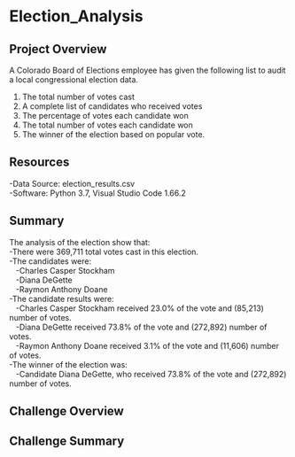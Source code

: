 # Election_Analysis
## Project Overview
A Colorado Board of Elections employee has given the following list to audit a local congressional election data.  

1. The total number of votes cast  
2. A complete list of candidates who received votes  
3. The percentage of votes each candidate won  
4. The total number of votes each candidate won  
5. The winner of the election based on popular vote.  

## Resources
-Data Source: election_results.csv  
-Software: Python 3.7, Visual Studio Code 1.66.2   

## Summary
The analysis of the election show that:  
-There were 369,711 total votes cast in this election.  
-The candidates were:  
&nbsp;&nbsp;&nbsp;-Charles Casper Stockham  
&nbsp;&nbsp;&nbsp;-Diana DeGette  
&nbsp;&nbsp;&nbsp;-Raymon Anthony Doane  
-The candidate results were:  
&nbsp;&nbsp;&nbsp;-Charles Casper Stockham received 23.0% of the vote and (85,213) number of votes.  
&nbsp;&nbsp;&nbsp;-Diana DeGette received 73.8% of the vote and (272,892) number of votes.  
&nbsp;&nbsp;&nbsp;-Raymon Anthony Doane received 3.1% of the vote and (11,606) number of votes.  
-The winner of the election was:  
&nbsp;&nbsp;&nbsp;-Candidate Diana DeGette, who received 73.8% of the vote and (272,892) number of votes.  
  
## Challenge Overview
## Challenge Summary
